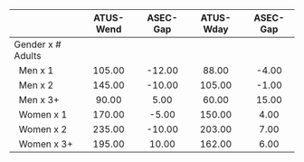 
|                      |    ATUS-Wend |     ASEC-Gap |    ATUS-Wday |     ASEC-Gap |
| -------------------- | :----------: | :----------: | :----------: | :----------: |
| Gender x # Adults    |              |              |              |              |
| &nbsp;&nbsp;Men x 1  |       105.00 |       -12.00 |        88.00 |        -4.00 |
| &nbsp;&nbsp;Men x 2  |       145.00 |       -10.00 |       105.00 |        -1.00 |
| &nbsp;&nbsp;Men x 3+ |        90.00 |         5.00 |        60.00 |        15.00 |
| &nbsp;&nbsp;Women x 1 |       170.00 |        -5.00 |       150.00 |         4.00 |
| &nbsp;&nbsp;Women x 2 |       235.00 |       -10.00 |       203.00 |         7.00 |
| &nbsp;&nbsp;Women x 3+ |       195.00 |        10.00 |       162.00 |         6.00 |

